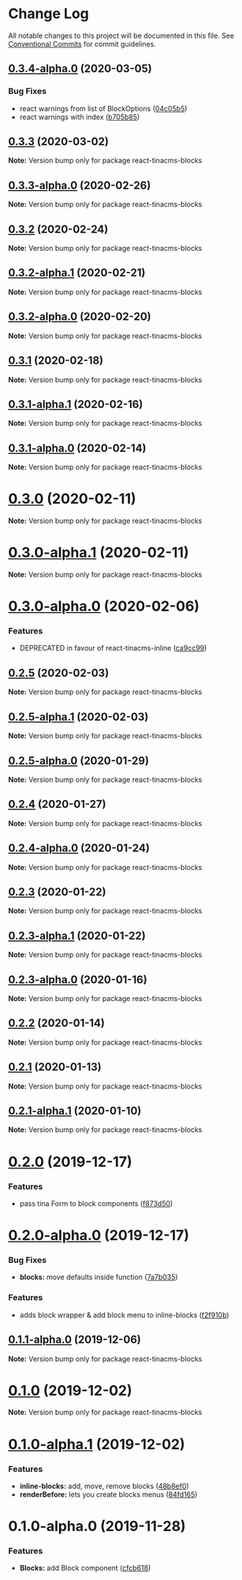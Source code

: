 # Change Log

All notable changes to this project will be documented in this file.
See [Conventional Commits](https://conventionalcommits.org) for commit guidelines.

## [0.3.4-alpha.0](https://github.com/tinacms/tinacms/compare/react-tinacms-blocks@0.3.3-alpha.0...react-tinacms-blocks@0.3.4-alpha.0) (2020-03-05)

### Bug Fixes

- react warnings from list of BlockOptions ([04c05b5](https://github.com/tinacms/tinacms/commit/04c05b5))
- react warnings with index ([b705b85](https://github.com/tinacms/tinacms/commit/b705b85))

## [0.3.3](https://github.com/tinacms/tinacms/compare/react-tinacms-blocks@0.3.3-alpha.0...react-tinacms-blocks@0.3.3) (2020-03-02)

**Note:** Version bump only for package react-tinacms-blocks

## [0.3.3-alpha.0](https://github.com/tinacms/tinacms/compare/react-tinacms-blocks@0.3.2...react-tinacms-blocks@0.3.3-alpha.0) (2020-02-26)

**Note:** Version bump only for package react-tinacms-blocks

## [0.3.2](https://github.com/tinacms/tinacms/compare/react-tinacms-blocks@0.3.2-alpha.1...react-tinacms-blocks@0.3.2) (2020-02-24)

**Note:** Version bump only for package react-tinacms-blocks

## [0.3.2-alpha.1](https://github.com/tinacms/tinacms/compare/react-tinacms-blocks@0.3.2-alpha.0...react-tinacms-blocks@0.3.2-alpha.1) (2020-02-21)

**Note:** Version bump only for package react-tinacms-blocks

## [0.3.2-alpha.0](https://github.com/tinacms/tinacms/compare/react-tinacms-blocks@0.3.1...react-tinacms-blocks@0.3.2-alpha.0) (2020-02-20)

**Note:** Version bump only for package react-tinacms-blocks

## [0.3.1](https://github.com/tinacms/tinacms/compare/react-tinacms-blocks@0.3.1-alpha.1...react-tinacms-blocks@0.3.1) (2020-02-18)

**Note:** Version bump only for package react-tinacms-blocks

## [0.3.1-alpha.1](https://github.com/tinacms/tinacms/compare/react-tinacms-blocks@0.3.1-alpha.0...react-tinacms-blocks@0.3.1-alpha.1) (2020-02-16)

**Note:** Version bump only for package react-tinacms-blocks

## [0.3.1-alpha.0](https://github.com/tinacms/tinacms/compare/react-tinacms-blocks@0.3.0...react-tinacms-blocks@0.3.1-alpha.0) (2020-02-14)

**Note:** Version bump only for package react-tinacms-blocks

# [0.3.0](https://github.com/tinacms/tinacms/compare/react-tinacms-blocks@0.3.0-alpha.1...react-tinacms-blocks@0.3.0) (2020-02-11)

**Note:** Version bump only for package react-tinacms-blocks

# [0.3.0-alpha.1](https://github.com/tinacms/tinacms/compare/react-tinacms-blocks@0.3.0-alpha.0...react-tinacms-blocks@0.3.0-alpha.1) (2020-02-11)

**Note:** Version bump only for package react-tinacms-blocks

# [0.3.0-alpha.0](https://github.com/tinacms/tinacms/compare/react-tinacms-blocks@0.2.5...react-tinacms-blocks@0.3.0-alpha.0) (2020-02-06)

### Features

- DEPRECATED in favour of react-tinacms-inline ([ca9cc99](https://github.com/tinacms/tinacms/commit/ca9cc99))

## [0.2.5](https://github.com/tinacms/tinacms/compare/react-tinacms-blocks@0.2.5-alpha.1...react-tinacms-blocks@0.2.5) (2020-02-03)

**Note:** Version bump only for package react-tinacms-blocks

## [0.2.5-alpha.1](https://github.com/tinacms/tinacms/compare/react-tinacms-blocks@0.2.4...react-tinacms-blocks@0.2.5-alpha.1) (2020-02-03)

**Note:** Version bump only for package react-tinacms-blocks

## [0.2.5-alpha.0](https://github.com/tinacms/tinacms/compare/react-tinacms-blocks@0.2.4...react-tinacms-blocks@0.2.5-alpha.0) (2020-01-29)

**Note:** Version bump only for package react-tinacms-blocks

## [0.2.4](https://github.com/tinacms/tinacms/compare/react-tinacms-blocks@0.2.4-alpha.0...react-tinacms-blocks@0.2.4) (2020-01-27)

**Note:** Version bump only for package react-tinacms-blocks

## [0.2.4-alpha.0](https://github.com/tinacms/tinacms/compare/react-tinacms-blocks@0.2.3...react-tinacms-blocks@0.2.4-alpha.0) (2020-01-24)

**Note:** Version bump only for package react-tinacms-blocks

## [0.2.3](https://github.com/tinacms/tinacms/compare/react-tinacms-blocks@0.2.3-alpha.1...react-tinacms-blocks@0.2.3) (2020-01-22)

**Note:** Version bump only for package react-tinacms-blocks

## [0.2.3-alpha.1](https://github.com/tinacms/tinacms/compare/react-tinacms-blocks@0.2.3-alpha.0...react-tinacms-blocks@0.2.3-alpha.1) (2020-01-22)

**Note:** Version bump only for package react-tinacms-blocks

## [0.2.3-alpha.0](https://github.com/tinacms/tinacms/compare/react-tinacms-blocks@0.2.2...react-tinacms-blocks@0.2.3-alpha.0) (2020-01-16)

**Note:** Version bump only for package react-tinacms-blocks

## [0.2.2](https://github.com/tinacms/tinacms/compare/react-tinacms-blocks@0.2.1...react-tinacms-blocks@0.2.2) (2020-01-14)

**Note:** Version bump only for package react-tinacms-blocks

## [0.2.1](https://github.com/tinacms/tinacms/compare/react-tinacms-blocks@0.2.1-alpha.1...react-tinacms-blocks@0.2.1) (2020-01-13)

**Note:** Version bump only for package react-tinacms-blocks

## [0.2.1-alpha.1](https://github.com/tinacms/tinacms/compare/react-tinacms-blocks@0.2.1-alpha.0...react-tinacms-blocks@0.2.1-alpha.1) (2020-01-10)

**Note:** Version bump only for package react-tinacms-blocks

# [0.2.0](https://github.com/tinacms/tinacms/compare/react-tinacms-blocks@0.2.0-alpha.0...react-tinacms-blocks@0.2.0) (2019-12-17)

### Features

- pass tina Form to block components ([f873d50](https://github.com/tinacms/tinacms/commit/f873d50))

# [0.2.0-alpha.0](https://github.com/tinacms/tinacms/compare/react-tinacms-blocks@0.1.1-alpha.0...react-tinacms-blocks@0.2.0-alpha.0) (2019-12-17)

### Bug Fixes

- **blocks:** move defaults inside function ([7a7b035](https://github.com/tinacms/tinacms/commit/7a7b035))

### Features

- adds block wrapper & add block menu to inline-blocks ([f2f910b](https://github.com/tinacms/tinacms/commit/f2f910b))

## [0.1.1-alpha.0](https://github.com/tinacms/tinacms/compare/react-tinacms-blocks@0.1.0...react-tinacms-blocks@0.1.1-alpha.0) (2019-12-06)

**Note:** Version bump only for package react-tinacms-blocks

# [0.1.0](https://github.com/tinacms/tinacms/compare/react-tinacms-blocks@0.1.0-alpha.1...react-tinacms-blocks@0.1.0) (2019-12-02)

**Note:** Version bump only for package react-tinacms-blocks

# [0.1.0-alpha.1](https://github.com/tinacms/tinacms/compare/react-tinacms-blocks@0.1.0-alpha.0...react-tinacms-blocks@0.1.0-alpha.1) (2019-12-02)

### Features

- **inline-blocks:** add, move, remove blocks ([48b8ef0](https://github.com/tinacms/tinacms/commit/48b8ef0))
- **renderBefore:** lets you create blocks menus ([84fd165](https://github.com/tinacms/tinacms/commit/84fd165))

# 0.1.0-alpha.0 (2019-11-28)

### Features

- **Blocks:** add Block component ([cfcb618](https://github.com/tinacms/tinacms/commit/cfcb618))
